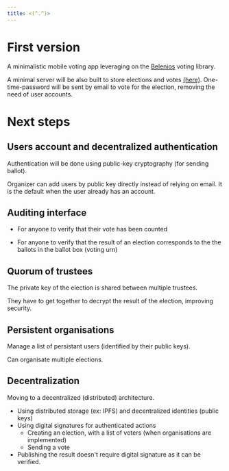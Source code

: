 ```yaml
---
title: <(^.^)>
---
```


# First version

A minimalistic mobile voting app leveraging on the [Belenios](https://www.belenios.org/) voting library.

A minimal server will be also built to store elections and votes [(here)](https://gitlab.com/technostructures/scrutin_server). One-time-password will be sent by email to vote for the election, removing the need of user accounts.

<!-- 
For every vote, an email will be sent with a one-time-password to cast a vote.

Only one guardian (the person allowed to tally, i.e. compute the result of the election) is supported.
-->

# Next steps

## Users account and decentralized authentication

Authentication will be done using public-key cryptography (for sending ballot).

Organizer can add users by public key directly instead of relying on email. It is the default when the user already has an account.

## Auditing interface

- For anyone to verify that their vote has been counted

- For anyone to verify that the result of an election corresponds to the the ballots in the ballot box (voting urn)

## Quorum of trustees

The private key of the election is shared between multiple trustees.

They have to get together to decrypt the result of the election, improving security.

## Persistent organisations

Manage a list of persistant users (identified by their public keys).

Can organisate multiple elections.

## Decentralization

Moving to a decentralized (distributed) architecture.

- Using distributed storage (ex: IPFS) and decentralized identities (public keys)
- Using digital signatures for authenticated actions
  - Creating an election, with a list of voters (when organisations are implemented)
  - Sending a vote
- Publishing the result doesn't require digital signature as it can be verified.
